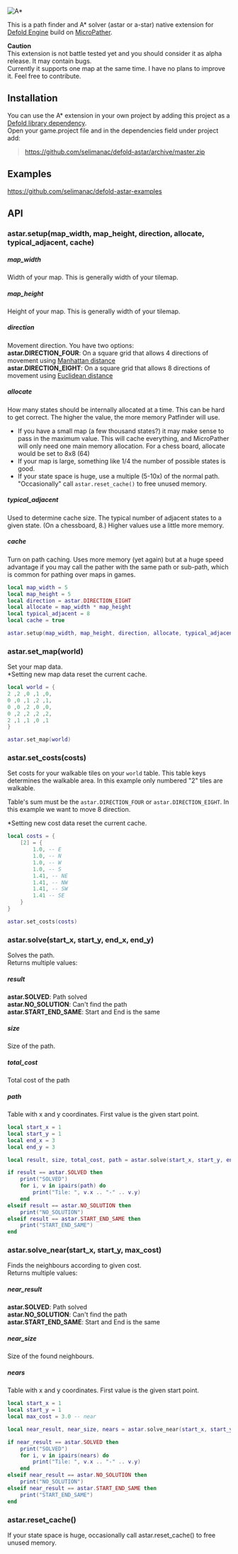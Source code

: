 ![A*](https://github.com/selimanac/defold-astar/blob/master/assets/defoldheader.png?raw=true)

This is a path finder and A* solver (astar or a-star) native extension for [Defold Engine](https://www.defold.com/) build on [MicroPather](https://github.com/leethomason/MicroPather). 

**Caution**   
This extension is not battle tested yet and you should consider it as alpha release. It may contain bugs.   
Currently it supports one map at the same time. I have no plans to improve it. Feel free to contribute.

## Installation

You can use the A* extension in your own project by adding this project as a [Defold library dependency](http://www.defold.com/manuals/libraries/).  
Open your game.project file and in the dependencies field under project add:

>https://github.com/selimanac/defold-astar/archive/master.zip


## Examples

https://github.com/selimanac/defold-astar-examples

## API

### astar.setup(map_width, map_height, direction, allocate, typical_adjacent, cache)


##### map_width
Width of your map. This is generally width of your tilemap.  

##### map_height
Height of your map. This is generally width of your tilemap.

##### direction  
Movement direction. You have two options:  
**astar.DIRECTION_FOUR**: On a square grid that allows 4 directions of movement using [Manhattan distance](http://theory.stanford.edu/~amitp/GameProgramming/Heuristics.html#manhattan-distance)  
**astar.DIRECTION_EIGHT**: On a square grid that allows 8 directions of movement using [Euclidean distance](http://theory.stanford.edu/~amitp/GameProgramming/Heuristics.html#euclidean-distance)

##### allocate
How many states should be internally allocated at a time. This can be hard to get correct. The higher the value, the more memory Patfinder will use.

- If you have a small map (a few thousand states?) it may make sense to pass in the maximum value. This will cache everything, and MicroPather will only need one main memory allocation. For a chess board, allocate  would be set to 8x8 (64)
- If your map is large, something like 1/4 the number of possible states is good.
- If your state space is huge, use a multiple (5-10x) of the normal path. "Occasionally" call `astar.reset_cache()` to free unused memory.

##### typical_adjacent
Used to determine cache size. The typical number of adjacent states to a given state. (On a chessboard, 8.) Higher values use a little more memory.

##### cache
Turn on path caching. Uses more memory (yet again) but at a huge speed advantage if you may call the pather with the same path or sub-path, which is common for pathing over maps in games.




```lua
local map_width = 5
local map_height = 5
local direction = astar.DIRECTION_EIGHT
local allocate = map_width * map_height
local typical_adjacent = 8
local cache = true

astar.setup(map_width, map_height, direction, allocate, typical_adjacent, cache)
```

### astar.set_map(world)

Set your map data.  
*Setting new map data reset the current cache.

```lua
local world = {
2 ,2 ,0 ,1 ,0,
0 ,0 ,1 ,2 ,1,
0 ,0 ,2 ,0 ,0,
0 ,2 ,2 ,2 ,2,
2 ,1 ,1 ,0 ,1
}

astar.set_map(world)
```

### astar.set_costs(costs)

Set costs for your walkable tiles on your `world` table. This table keys determines the walkable area. In this example only numbered "2" tiles are walkable.   

Table's sum must be the `astar.DIRECTION_FOUR` or `astar.DIRECTION_EIGHT`. In this example we want to move 8 direction. 

*Setting new cost data reset the current cache.

```lua
local costs = {
    [2] = {
        1.0, -- E
        1.0, -- N
        1.0, -- W
        1.0, -- S
        1.41, -- NE
        1.41, -- NW
        1.41, -- SW
        1.41 -- SE
    }
}

astar.set_costs(costs)
```

### astar.solve(start_x, start_y, end_x, end_y)

Solves the path.   
Returns multiple values:

##### result
**astar.SOLVED**: Path solved  
**astar.NO_SOLUTION**: Can't find the path  
**astar.START_END_SAME**: Start and End is the same 

##### size
Size of the path.

##### total_cost
Total cost of the path

##### path
Table with x and y coordinates. First value is the given start point.

```lua
local start_x = 1
local start_y = 1
local end_x = 3
local end_y = 3

local result, size, total_cost, path = astar.solve(start_x, start_y, end_x, end_y)

if result == astar.SOLVED then
	print("SOLVED")
	for i, v in ipairs(path) do
		print("Tile: ", v.x .. "-" .. v.y)
	end
elseif result == astar.NO_SOLUTION then
	print("NO_SOLUTION")
elseif result == astar.START_END_SAME then
	print("START_END_SAME")
end
```

### astar.solve_near(start_x, start_y, max_cost)

Finds the neighbours according to given cost.   
Returns multiple values:

##### near_result
**astar.SOLVED**: Path solved  
**astar.NO_SOLUTION**: Can't find the path  
**astar.START_END_SAME**: Start and End is the same 

##### near_size
Size of the found neighbours.


##### nears
Table with x and y coordinates. First value is the given start point.  


```lua
local start_x = 1
local start_y = 1
local max_cost = 3.0 -- near

local near_result, near_size, nears = astar.solve_near(start_x, start_y, max_cost)

if near_result == astar.SOLVED then
	print("SOLVED")
	for i, v in ipairs(nears) do
		print("Tile: ", v.x .. "-" .. v.y)
	end
elseif near_result == astar.NO_SOLUTION then
	print("NO_SOLUTION")
elseif near_result == astar.START_END_SAME then
	print("START_END_SAME")
end
```
### astar.reset_cache()

If your state space is huge, occasionally call astar.reset_cache() to free unused memory.

